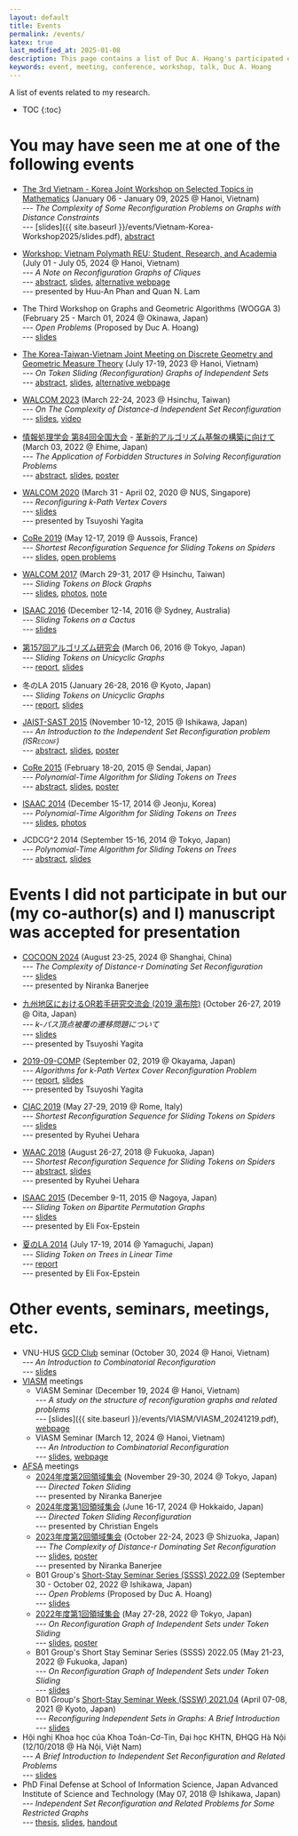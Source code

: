```yaml
---
layout: default
title: Events
permalink: /events/
katex: true
last_modified_at: 2025-01-08
description: This page contains a list of Duc A. Hoang's participated events
keywords: event, meeting, conference, workshop, talk, Duc A. Hoang
---
```


<!-- 
<span style="font-weight:bold;color:red;">[Coming Soon]</span> 
-->

<div class="alert alert-info" markdown="1">
A list of events related to my research.

* TOC
{:toc}
</div>


# You may have seen me at one of the following events

* [The 3rd Vietnam - Korea Joint Workshop on Selected Topics in Mathematics](http://math.ac.vn/conference/Vietnam-Korea-Workshop2025/) (January 06 - January 09, 2025 @ Hanoi, Vietnam) <br>--- *The Complexity of Some Reconfiguration Problems on Graphs with Distance Constraints* <br>--- [slides]({{ site.baseurl }}/events/Vietnam-Korea-Workshop2025/slides.pdf), [abstract](http://math.ac.vn/conference/Vietnam-Korea-Workshop2025/images/2025_VKW.pdf#page=44)

* [Workshop: Vietnam Polymath REU: Student, Research, and Academia](https://www.vietnampolymathreu.com/2023-2024/vietnam-polymath-reu-workshop) (July 01 - July 05, 2024 @ Hanoi, Vietnam) <br>--- *A Note on Reconfiguration Graphs of Cliques* <br>--- [abstract]({{site.baseurl}}/events/VPR-2024/abstract.pdf), [slides]({{site.baseurl}}/events/VPR-2024/slides.pdf), [alternative webpage](https://viasm.edu.vn/hdkh/workshop-vietnam-polymath-reu-student-research-and-academia/) <br>--- presented by Huu-An Phan and Quan N. Lam

* The Third Workshop on Graphs and Geometric Algorithms (WOGGA 3) (February 25 - March 01, 2024 @ Okinawa, Japan) <br>--- *Open Problems* (Proposed by Duc A. Hoang) <br>--- [slides]({{site.baseurl}}/events/WOGGA3/slides.pdf)

* [The Korea-Taiwan-Vietnam Joint Meeting on Discrete Geometry and Geometric Measure Theory](https://sites.google.com/view/ktvmeeting) (July 17-19, 2023 @ Hanoi, Vietnam) <br>--- *On Token Sliding (Reconfiguration) Graphs of Independent Sets* <br>--- [abstract]({{site.baseurl}}/events/KTVMeeting2023/abstract.pdf), [slides]({{site.baseurl}}/events/KTVMeeting2023/slides.pdf), [alternative webpage](https://viasm.edu.vn/hdkh/ktv2023)

* [WALCOM 2023](https://www.walcom2023.conf.nycu.edu.tw) (March 22-24, 2023 @ Hsinchu, Taiwan) <br>--- *On The Complexity of Distance-$d$ Independent Set Reconfiguration* <br>--- [slides]({{site.baseurl}}/events/WALCOM2023/slides.pdf), [video](https://www.youtube.com/watch?v=aTMiWYge4rw)

* [情報処理学会 第84回全国大会](https://www.ipsj.or.jp/event/taikai/84/) - [革新的アルゴリズム基盤の構築に向けて](https://www.gakkai-web.net/ipsj/84/event/html/event/C-5.html) (March 03, 2022 @ Ehime, Japan) <br>--- *The Application of Forbidden Structures in Solving Reconfiguration Problems* <br>--- [abstract](https://www.gakkai-web.net/ipsj/84/event/html/event/C-5.html), [slides]({{site.baseurl}}/events/IPSJ-84/slides.pdf), [poster]({{site.baseurl}}/events/IPSJ-84/poster.pdf)

* [WALCOM 2020](https://www.comp.nus.edu.sg/~walcom20/) (March 31 - April 02, 2020 @ NUS, Singapore) <br>--- *Reconfiguring $k$-Path Vertex Covers* <br>--- [slides]({{site.baseurl}}/events/WALCOM2020/slides.pptx) <br>--- presented by Tsuyoshi Yagita

* [CoRe 2019](http://oc.inpg.fr/conf/core2019/) (May 12-17, 2019 @ Aussois, France) <br>--- *Shortest Reconfiguration Sequence for Sliding Tokens on Spiders* <br>--- [slides]({{site.baseurl}}/events/CoRe2019/slides.pdf), [open problems]({{site.baseurl}}/events/CoRe2019/CoRe_2019_Open_Problems.pdf)

* [WALCOM 2017](http://walcom2017.nctu.edu.tw/) (March 29-31, 2017 @ Hsinchu, Taiwan) <br>--- *Sliding Tokens on Block Graphs* <br>--- [slides]({{site.baseurl}}/events/WALCOM2017/slides.pdf), [photos](https://www.flickr.com/photos/149337014@N05/albums), [note]({{site.baseurl}}/events/WALCOM2017/note.pdf)

* [ISAAC 2016](http://rp-www.cs.usyd.edu.au/~visual/isaac2016/) (December 12-14, 2016 @ Sydney, Australia) <br>--- *Sliding Tokens on a Cactus* <br>--- [slides]({{site.baseurl}}/events/ISAAC2016/slides.pdf)

* [第157回アルゴリズム研究会](http://www.ipsj-sigal.or.jp/prog27/prog157.html) (March 06, 2016 @ Tokyo, Japan) <br>--- *Sliding Tokens on Unicyclic Graphs* <br>--- [report](http://id.nii.ac.jp/1001/00157856/), [slides]({{site.baseurl}}/events/SIGAL-157/slides.pdf)

* 冬のLA 2015 (January 26-28, 2016 @ Kyoto, Japan) <br>--- *Sliding Tokens on Unicyclic Graphs* <br>--- [report]({{site.baseurl}}/events/LASymposium2015winter/paper.pdf), [slides]({{site.baseurl}}/events/LASymposium2015winter/slides.pdf)

* [JAIST-SAST 2015](http://www.jaist.ac.jp/jaist-sast2015/) (November 10-12, 2015 @ Ishikawa, Japan) <br>--- <i>An Introduction to the Independent Set Reconfiguration problem (<span style='font-variant:small-caps;'>ISReconf</span>) </i> <br>--- [abstract](http://www.jaist.ac.jp/jaist-sast2015/index.php/poster?option_comcontent=&id=82), [slides](http://www.jaist.ac.jp/jaist-sast2015/images/pdf/HOANGDucAnh_slide.pdf), [poster](http://www.jaist.ac.jp/jaist-sast2015/images/pdf/HOANGDucAn_poster.pdf)

* [CoRe 2015](http://www.ecei.tohoku.ac.jp/alg/core2015/) (February 18-20, 2015 @ Sendai, Japan) <br>--- *Polynomial-Time Algorithm for Sliding Tokens on Trees* <br>--- [abstract]({{site.baseurl}}/events/CoRe2015/abstract.pdf), [slides]({{site.baseurl}}/events/CoRe2015/slides.pptx), [poster]({{site.baseurl}}/events/CoRe2015/poster.pdf)

* [ISAAC 2014](http://tcs.postech.ac.kr/isaac2014/) (December 15-17, 2014 @ Jeonju, Korea) <br>--- *Polynomial-Time Algorithm for Sliding Tokens on Trees* <br>--- [slides]({{site.baseurl}}/events/ISAAC2014/slides.pptx), [photos](http://tcs.postech.ac.kr/isaac2014/photos.html)

* JCDCG^2 2014 (September 15-16, 2014 @ Tokyo, Japan) <br>--- *Polynomial-Time Algorithm for Sliding Tokens on Trees* <br>--- [abstract]({{site.baseurl}}/events/JCDCGG2014/abstract.pdf), [slides]({{site.baseurl}}/events/JCDCGG2014/slides.pptx)

# Events I did not participate in but our (my co-author(s) and I) manuscript was accepted for presentation

* [COCOON 2024](https://anl.sjtu.edu.cn/cocoon2024/) (August 23-25, 2024 @ Shanghai, China) <br>--- *The Complexity of Distance-$r$ Dominating Set Reconfiguration* <br>--- [slides]({{site.baseurl}}/events/COCOON2024/slides.pdf) <br>--- presented by Niranka Banerjee

* [九州地区におけるOR若手研究交流会 (2019 湯布院)](https://sites.google.com/view/q-orwakate/2019) (October 26-27, 2019 @ Oita, Japan) <br>--- *$k$-パス頂点被覆の遷移問題について* <br>--- [slides]({{site.baseurl}}/events/ORwakate2019/slides.pptx) <br>--- presented by Tsuyoshi Yagita

* [2019-09-COMP](https://www.ieice.org/ken/program/index.php?tgs_regid=cd34671a1b18ce545adf76a0aa8f85ed59994bc433d0b2907bf32f816c17248a&tgid=IEICE-COMP) (September 02, 2019 @ Okayama, Japan) <br> --- *Algorithms for $k$-Path Vertex Cover Reconfiguration Problem* <br>--- [report](https://www.ieice.org/ken/paper/20190902R1pY/), [slides]({{site.baseurl}}/events/2019-09-COMP/slides.pptx) <br>--- presented by Tsuyoshi Yagita

* [CIAC 2019](http://easyconferences.eu/ciac2019/) (May 27-29, 2019 @ Rome, Italy) <br>--- *Shortest Reconfiguration Sequence for Sliding Tokens on Spiders* <br>--- [slides]({{site.baseurl}}/events/CIAC2019/slides.pdf) <br>--- presented by Ryuhei Uehara

* [WAAC 2018](http://www.fc.inf.kyushu-u.ac.jp/waac2018/) (August 26-27, 2018 @ Fukuoka, Japan) <br>--- *Shortest Reconfiguration Sequence for Sliding Tokens on Spiders* <br>--- [abstract]({{site.baseurl}}/events/WAAC2018/abstract.pdf), [slides]({{site.baseurl}}/events/WAAC2018/slides.pdf) <br>--- presented by Ryuhei Uehara

* [ISAAC 2015](http://www.al.cm.is.nagoya-u.ac.jp/isaac2015/) (December 9-11, 2015 @ Nagoya, Japan) <br>--- *Sliding Token on Bipartite Permutation Graphs* <br>--- [slides]({{site.baseurl}}/events/ISAAC2015/slides.pdf) <br>--- presented by Eli Fox-Epstein

* [夏のLA 2014](http://www.se.hiroshima-u.ac.jp/LA2014/summer.html) (July 17-19, 2014 @ Yamaguchi, Japan) <br>--- *Sliding Token on Trees in Linear Time* <br>--- [report]({{site.baseurl}}/events/LASymposium2014summer/paper.pdf) <br>--- presented by Eli Fox-Epstein

# Other events, seminars, meetings, etc.

* VNU-HUS [GCD Club](https://www.facebook.com/share/g/ycw9pesXfFsaKdTm/) seminar (October 30, 2024 @ Hanoi, Vietnam) <br>--- *An Introduction to Combinatorial Reconfiguration* <br>--- [slides]({{site.baseurl}}/events/misc/HUS_20241030.pdf)
* [VIASM](https://viasm.edu.vn/) meetings
  * VIASM Seminar (December 19, 2024 @ Hanoi, Vietnam) <br>--- *A study on the structure of reconfiguration graphs and related problems* <br>--- [slides]({{ site.baseurl }}/events/VIASM/VIASM_20241219.pdf), [webpage](https://viasm.edu.vn/hdkh/seminar-on-trends-in-mathematics-2)
  * VIASM Seminar (March 12, 2024 @ Hanoi, Vietnam) <br>--- *An Introduction to Combinatorial Reconfiguration* <br>--- [slides]({{site.baseurl}}/events/VIASM/VIASM_20240312.pdf), [webpage](https://viasm.edu.vn/hdkh/an-introduction-to-combinatorial-reconfiguration)
* [AFSA](https://afsa.jp/) meetings
  * [2024年度第2回領域集会](https://afsa.jp/afsa-2024_generalmeetingautumn/) (November 29-30, 2024 @ Tokyo, Japan) <br>--- *Directed Token Sliding* <br>--- presented by Niranka Banerjee
  * [2024年度第1回領域集会](https://afsa.jp/afsa-2024_generalmeeting_spring/) (June 16-17, 2024 @ Hokkaido, Japan) <br>--- *Directed Token Sliding Reconfiguration* <br>--- presented by Christian Engels
  * [2023年度第2回領域集会](https://afsa.jp/afsa-2023_generalmeetingautumn/) (October 22-24, 2023 @ Shizuoka, Japan) <br>--- *The Complexity of Distance-$r$ Dominating Set Reconfiguration* <br>--- [slides]({{site.baseurl}}/events/AFSA/Autumn2023-General-Meeting/slides.pdf), [poster]({{site.baseurl}}/events/AFSA/Autumn2023-General-Meeting/poster.pdf)  <br>--- presented by Niranka Banerjee
  * B01 Group's [Short-Stay Seminar Series (SSSS) 2022.09](https://www.jaist.ac.jp/~uehara/SSSS202209/) (September 30 - October 02, 2022 @ Ishikawa, Japan) <br>--- *Open Problems* (Proposed by Duc A. Hoang) <br>--- [slides]({{site.baseurl}}/events/AFSA/B01/SSSS-2022.09/slides.pdf)
  * [2022年度第1回領域集会](https://afsa.jp/generalmeeting2022spring/) (May 27-28, 2022 @ Tokyo, Japan) <br>--- *On Reconfiguration Graph of Independent Sets under Token Sliding* <br>--- [slides]({{site.baseurl}}/events/AFSA/Spring2022-General-Meeting/slides.pdf), [poster]({{site.baseurl}}/events/AFSA/Spring2022-General-Meeting/poster.pdf)
  * B01 Group's Short Stay Seminar Series (SSSS) 2022.05 (May 21-23, 2022 @ Fukuoka, Japan) <br>--- *On Reconfiguration Graph of Independent Sets under Token Sliding* <br>--- [slides]({{site.baseurl}}/events/AFSA/B01/SSSS-2022.05/slides.pdf)
  * B01 Group's [Short-Stay Seminar Week (SSSW) 2021.04](https://art.ist.hokudai.ac.jp/~horiyama/uketsuke/2021/0407_afsa/) (April 07-08, 2021 @ Kyoto, Japan) <br>--- *Reconfiguring Independent Sets in Graphs: A Brief Introduction* <br>--- [slides]({{site.baseurl}}/events/AFSA/B01/SSSW-2021.04/slides.pdf)
* Hội nghị Khoa học của Khoa Toán-Cơ-Tin, Đại học KHTN, ĐHQG Hà Nội (12/10/2018 @ Hà Nội, Việt Nam) <br>--- *A Brief Introduction to Independent Set Reconfiguration and Related Problems* <br>--- [slides]({{site.baseurl}}/events/misc/HUS_20181012.pdf)
* PhD Final Defense at School of Information Science, Japan Advanced Institute of Science and Technology (May 07, 2018 @ Ishikawa, Japan) <br>--- *Independent Set Reconfiguration and Related Problems for Some Restricted Graphs* <br>--- [thesis](http://hdl.handle.net/10119/15431), [slides]({{site.baseurl}}/events/PhD-Defense/Duc_FinalDefense_20180507.pdf), [handout]({{site.baseurl}}/events/PhD-Defense/Duc_FinalDefense_20180507_handout.pdf)
